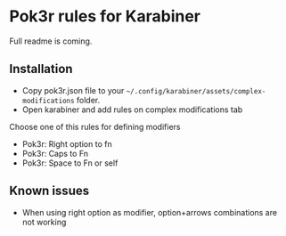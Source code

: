 # Pok3r rules for Karabiner

Full readme is coming.

## Installation

- Copy pok3r.json file to your `~/.config/karabiner/assets/complex-modifications` folder.
- Open karabiner and add rules on complex modifications tab

Choose one of this rules for defining modifiers

- Pok3r: Right option to fn
- Pok3r: Caps to Fn
- Pok3r: Space to Fn or self

## Known issues

- When using right option as modifier, option+arrows combinations are not working
